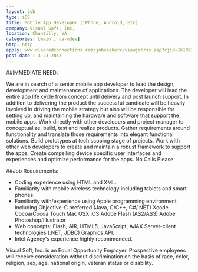 ```yaml
---
layout: job
type: iOS
title: Mobile App Developer (iPhone, Android, Etc)
company: Visual Soft, Inc.
location: Chantilly, VA
categories: [main , va-mdev]
http: http
apply: www.clearedconnections.com/jobseekerx/viewjobrss.asp?cjid=161093&accountno=181638&
post-date : 3-23-2013
---
```


##IMMEDIATE NEED: 

We are in search of a senior mobile app developer to lead the design, development and maintenance of applications. The developer will lead the entire app life cycle from concept until delivery and post launch support. In addition to delivering the product the successful candidate will be heavily involved in driving the mobile strategy but also will be responsible for setting up, and maintaining the hardware and software that support the mobile apps. Work directly with other developers and project manager to conceptualize, build, test and realize products. Gather requirements around functionality and translate those requirements into elegant functional solutions. Build prototypes at tech scoping stage of projects. Work with other web developers to create and maintain a robust framework to support the apps. Create compelling device specific user interfaces and experiences and optimize performance for the apps.
No Calls Please

##Job Requirements:

* Coding experience using HTML and XML.
* Familiarity with mobile wireless technology including tablets and smart phones.
* Familiarity with/experience using Apple programming environment including Objective-C preferred (Java, C/C++, C#/.NET) Xcode Cocoa/Cocoa Touch Mac OSX iOS Adobe Flash (AS2/AS3) Adobe Photoshop/Illustrator 
* Web concepts: Flash, AIR, HTML5, JavaScript, AJAX Server-client technologies (.NET, JDBC) Graphics API.
* Intel Agency's experience highly recommended.

Visual Soft, Inc. is an Equal Opportunity Employer. Prospective employees will receive consideration without discrimination on the basis of race, color, religion, sex, age, national origin, veteran status or disability.